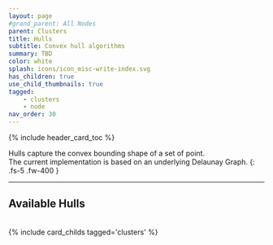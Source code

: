 ```yaml
---
layout: page
#grand_parent: All Nodes
parent: Clusters
title: Hulls
subtitle: Convex hull algorithms
summary: TBD
color: white
splash: icons/icon_misc-write-index.svg
has_children: true
use_child_thumbnails: true
tagged: 
    - clusters
    - node
nav_order: 30
---
```


{% include header_card_toc %}

Hulls capture the convex bounding shape of a set of point.  
The current implementation is based on an underlying Delaunay Graph.
{: .fs-5 .fw-400 } 

---
## Available Hulls
<br>
{% include card_childs tagged='clusters' %}

